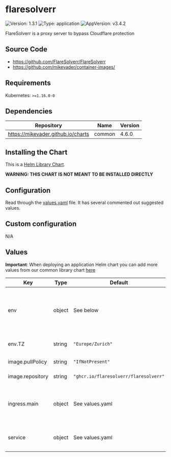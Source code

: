 # flaresolverr

![Version: 1.3.1](https://img.shields.io/badge/Version-1.3.1-informational?style=flat-square) ![Type: application](https://img.shields.io/badge/Type-application-informational?style=flat-square) ![AppVersion: v3.4.2](https://img.shields.io/badge/AppVersion-v3.4.2-informational?style=flat-square)

FlareSolverr is a proxy server to bypass Cloudflare protection

## Source Code

* <https://github.com/FlareSolverr/FlareSolverr>
* <https://github.com/mikevader/container-images/>

## Requirements

Kubernetes: `>=1.16.0-0`

## Dependencies

| Repository | Name | Version |
|------------|------|---------|
| https://mikevader.github.io/charts | common | 4.6.0 |

## Installing the Chart

This is a [Helm Library Chart](https://helm.sh/docs/topics/library_charts/#helm).

**WARNING: THIS CHART IS NOT MEANT TO BE INSTALLED DIRECTLY**

## Configuration

Read through the [values.yaml](./values.yaml) file. It has several commented out suggested values.

## Custom configuration

N/A

## Values

**Important**: When deploying an application Helm chart you can add more values from our common library chart [here](https://github.com/mikevader/charts/tree/main/charts/library/common)

| Key | Type | Default | Description |
|-----|------|---------|-------------|
| env | object | See below | environment variables. See more environment variables in the [flaresolverr documentation](https://github.com/FlareSolverr/FlareSolverr#environment-variables). |
| env.TZ | string | `"Europe/Zurich"` | Set the container timezone |
| image.pullPolicy | string | `"IfNotPresent"` | image pull policy |
| image.repository | string | `"ghcr.io/flaresolverr/flaresolverr"` | image repository |
| ingress.main | object | See values.yaml | Enable and configure ingress settings for the chart under this key. |
| service | object | See values.yaml | Configures service settings for the chart. |

